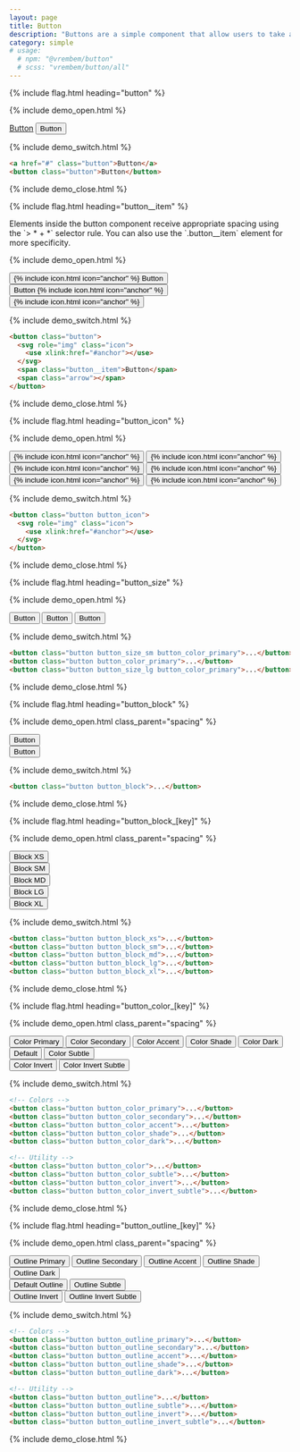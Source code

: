 ```yaml
---
layout: page
title: Button
description: "Buttons are a simple component that allow users to take actions."
category: simple
# usage:
  # npm: "@vrembem/button"
  # scss: "vrembem/button/all"
---
```


{% include flag.html heading="button" %}

{% include demo_open.html %}

<div class="level level_wrap">
  <a href="#" class="button">Button</a>
  <button class="button">Button</button>
</div>

{% include demo_switch.html %}

```html
<a href="#" class="button">Button</a>
<button class="button">Button</button>
```

{% include demo_close.html %}

{% include flag.html heading="button__item" %}

<div class="type" markdown="1">
Elements inside the button component receive appropriate spacing using the `> * + *` selector rule. You can also use the `.button__item` element for more specificity.
</div>

{% include demo_open.html %}

<div class="level level_wrap">
  <button class="button button_color_primary">
    {% include icon.html icon="anchor" %}
    <span class="button__item">Button</span>
    <span class="arrow"></span>
  </button>
  <button class="button button_color_primary">
    <span class="button__item">Button</span>
    {% include icon.html icon="anchor" %}
    <span class="arrow"></span>
  </button>
  <button class="button button_color_primary">
    {% include icon.html icon="anchor" %}
    <span class="arrow"></span>
  </button>
</div>

{% include demo_switch.html %}

```html
<button class="button">
  <svg role="img" class="icon">
    <use xlink:href="#anchor"></use>
  </svg>
  <span class="button__item">Button</span>
  <span class="arrow"></span>
</button>
```

{% include demo_close.html %}

{% include flag.html heading="button_icon" %}

{% include demo_open.html %}

<div class="level level_wrap">
  <button class="button button_size_sm button_icon">
    {% include icon.html icon="anchor" %}
  </button>
  <button class="button button_size_sm button_icon button_color_primary">
    {% include icon.html icon="anchor" %}
  </button>
  <button class="button button_icon">
    {% include icon.html icon="anchor" %}
  </button>
  <button class="button button_icon button_color_primary">
    {% include icon.html icon="anchor" %}
  </button>
  <button class="button button_size_lg button_icon">
    {% include icon.html icon="anchor" %}
  </button>
  <button class="button button_size_lg button_icon button_color_primary">
    {% include icon.html icon="anchor" %}
  </button>
</div>

{% include demo_switch.html %}

```html
<button class="button button_icon">
  <svg role="img" class="icon">
    <use xlink:href="#anchor"></use>
  </svg>
</button>
```

{% include demo_close.html %}

{% include flag.html heading="button_size" %}

{% include demo_open.html %}

<div class="level level_wrap">
  <button class="button button_size_sm button_color_primary">
    <span>Button</span>
  </button>
  <button class="button button_color_primary">
    <span>Button</span>
  </button>
  <button class="button button_size_lg button_color_primary">
    <span>Button</span>
  </button>
</div>

{% include demo_switch.html %}

```html
<button class="button button_size_sm button_color_primary">...</button>
<button class="button button_color_primary">...</button>
<button class="button button_size_lg button_color_primary">...</button>
```

{% include demo_close.html %}

{% include flag.html heading="button_block" %}

{% include demo_open.html class_parent="spacing" %}

<div class="demo__group">
  <button class="button button_block button_color_primary">Button</button>
</div>

<div class="demo__group">
  <button class="button button_block button_color_secondary">Button</button>
</div>

{% include demo_switch.html %}

```html
<button class="button button_block">...</button>
```

{% include demo_close.html %}

{% include flag.html heading="button_block_[key]" %}

{% include demo_open.html class_parent="spacing" %}

<div class="demo__group">
  <button class="button button_block_xs button_color_secondary">Block XS</button>
</div>

<div class="demo__group">
  <button class="button button_block_sm button_color_secondary">Block SM</button>
</div>

<div class="demo__group">
  <button class="button button_block_md button_color_secondary">Block MD</button>
</div>

<div class="demo__group">
  <button class="button button_block_lg button_color_secondary">Block LG</button>
</div>

<div class="demo__group">
  <button class="button button_block_xl button_color_secondary">Block XL</button>
</div>

{% include demo_switch.html %}

```html
<button class="button button_block_xs">...</button>
<button class="button button_block_sm">...</button>
<button class="button button_block_md">...</button>
<button class="button button_block_lg">...</button>
<button class="button button_block_xl">...</button>
```

{% include demo_close.html %}

{% include flag.html heading="button_color_[key]" %}

{% include demo_open.html class_parent="spacing" %}

<div class="demo__group">
  <div class="level level_wrap">
    <button class="button button_color_primary">Color Primary</button>
    <button class="button button_color_secondary">Color Secondary</button>
    <button class="button button_color_accent">Color Accent</button>
    <button class="button button_color_shade">Color Shade</button>
    <button class="button button_color_dark">Color Dark</button>
  </div>
</div>

<div class="demo__group">
  <div class="level level_wrap">
    <button class="button">Default</button>
    <button class="button button_color_subtle">Color Subtle</button>
  </div>
</div>

<div class="demo__group invert">
  <div class="level level_wrap">
    <button class="button button_color_invert">Color Invert</button>
    <button class="button button_color_invert_subtle">Color Invert Subtle</button>
  </div>
</div>

{% include demo_switch.html %}

```html
<!-- Colors -->
<button class="button button_color_primary">...</button>
<button class="button button_color_secondary">...</button>
<button class="button button_color_accent">...</button>
<button class="button button_color_shade">...</button>
<button class="button button_color_dark">...</button>

<!-- Utility -->
<button class="button button_color">...</button>
<button class="button button_color_subtle">...</button>
<button class="button button_color_invert">...</button>
<button class="button button_color_invert_subtle">...</button>
```

{% include demo_close.html %}

{% include flag.html heading="button_outline_[key]" %}

{% include demo_open.html class_parent="spacing" %}

<div class="demo__group">
  <div class="level level_wrap">
    <button class="button button_outline_primary">Outline Primary</button>
    <button class="button button_outline_secondary">Outline Secondary</button>
    <button class="button button_outline_accent">Outline Accent</button>
    <button class="button button_outline_shade">Outline Shade</button>
    <button class="button button_outline_dark">Outline Dark</button>
  </div>
</div>

<div class="demo__group">
  <div class="level level_wrap">
    <button class="button button_outline">Default Outline</button>
    <button class="button button_outline_subtle">Outline Subtle</button>
  </div>
</div>

<div class="demo__group invert">
  <div class="level level_wrap">
    <button class="button button_outline_invert">Outline Invert</button>
    <button class="button button_outline_invert_subtle">Outline Invert Subtle</button>
  </div>
</div>

{% include demo_switch.html %}

```html
<!-- Colors -->
<button class="button button_outline_primary">...</button>
<button class="button button_outline_secondary">...</button>
<button class="button button_outline_accent">...</button>
<button class="button button_outline_shade">...</button>
<button class="button button_outline_dark">...</button>

<!-- Utility -->
<button class="button button_outline">...</button>
<button class="button button_outline_subtle">...</button>
<button class="button button_outline_invert">...</button>
<button class="button button_outline_invert_subtle">...</button>
```

{% include demo_close.html %}
